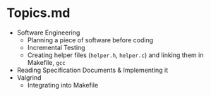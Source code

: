# Topics.md

- Software Engineering
    - Planning a piece of software before coding
    - Incremental Testing
    - Creating helper files (`helper.h`, `helper.c`) and linking them in Makefile, `gcc`
- Reading Specification Documents & Implementing it
- Valgrind
    - Integrating into Makefile
